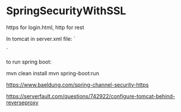# SpringSecurityWithSSL
https for login.html, http for rest 

In tomcat in server.xml file:
`
<Connector port="8443" protocol="org.apache.coyote.http11.Http11NioProtocol"
   maxThreads="150" SSLEnabled="true" scheme="https" secure="true"
   clientAuth="false" sslProtocol="TLS"
   keystoreFile="C:\Users\michu\.keystore" keystorePass="changeit" />
   
   <Connector port="8080" protocol="HTTP/1.1"
               connectionTimeout="20000" proxyName="localhost" proxyPort="8443" scheme="https" secure="true"/>
   `
   
   to run spring boot:
   
   mvn clean install
   mvn spring-boot:run


https://www.baeldung.com/spring-channel-security-https

https://serverfault.com/questions/742922/configure-tomcat-behind-reverseproxy
